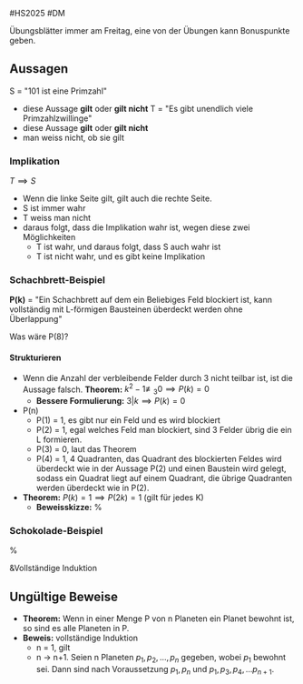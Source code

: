 #HS2025 #DM

Übungsblätter immer am Freitag, eine von der Übungen kann Bonuspunkte geben.

## Aussagen

S = "101 ist eine Primzahl" 
- diese Aussage **gilt** oder **gilt nicht**
T = "Es gibt unendlich viele Primzahlzwillinge"
- diese Aussage **gilt** oder **gilt nicht**
- man weiss nicht, ob sie gilt

### Implikation

$T \implies S$

- Wenn die linke Seite gilt, gilt auch die rechte Seite.
- S ist immer wahr
- T weiss man nicht
- daraus folgt, dass die Implikation wahr ist, wegen diese zwei Möglichkeiten
	- T ist wahr, und daraus folgt, dass S auch wahr ist
	- T ist nicht wahr, und es gibt keine Implikation

### Schachbrett-Beispiel

**P(k)** = "Ein Schachbrett auf dem ein Beliebiges Feld blockiert ist, kann vollständig mit L-förmigen Bausteinen überdeckt werden ohne Überlappung"

Was wäre P(8)?

#### Strukturieren

- Wenn die Anzahl der verbleibende Felder durch 3 nicht teilbar ist, ist die Aussage falsch. **Theorem:** $k^{2}-1 \not\equiv_{3} 0 \implies P(k) = 0$
	- **Bessere Formulierung:** $3 | k \implies P(k) =0$
- P(n)
	- P(1) = 1, es gibt nur ein Feld und es wird blockiert
	- P(2) = 1, egal welches Feld man blockiert, sind 3 Felder übrig die ein L formieren. 
	- P(3) = 0, laut das Theorem
	- P(4) = 1, 4 Quadranten, das Quadrant des blockierten Feldes wird überdeckt wie in der Aussage P(2) und einen Baustein wird gelegt, sodass ein Quadrat liegt auf einem Quadrant, die übrige Quadranten werden überdeckt wie in P(2).
- **Theorem:** $P(k) = 1 \implies P(2k) = 1$ (gilt für jedes K)
	- **Beweisskizze:** %

### Schokolade-Beispiel
%

&Vollständige Induktion
## Ungültige Beweise

- **Theorem:** Wenn in einer Menge P von n Planeten ein Planet bewohnt ist, so sind es alle Planeten in P. 
- **Beweis:** vollständige Induktion
	- n = 1, gilt
	- n $\to$ n+1. Seien n Planeten $p_{1}, p_{2}, \dots, p_{n}$ gegeben, wobei $p_{1}$ bewohnt sei. Dann sind nach Voraussetzung $p_{1}, p_{n}$ und $p_{1},p_{3},p_{4},\dots p_{n+1}$.
